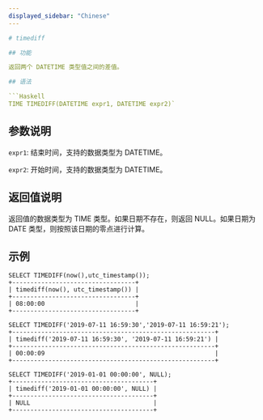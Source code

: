 ```yaml
---
displayed_sidebar: "Chinese"
---

# timediff

## 功能

返回两个 DATETIME 类型值之间的差值。

## 语法

```Haskell
TIME TIMEDIFF(DATETIME expr1, DATETIME expr2)`
```

## 参数说明

`expr1`: 结束时间，支持的数据类型为 DATETIME。

`expr2`: 开始时间，支持的数据类型为 DATETIME。

## 返回值说明

返回值的数据类型为 TIME 类型。如果日期不存在，则返回 NULL。如果日期为 DATE 类型，则按照该日期的零点进行计算。

## 示例

```Plain Text
SELECT TIMEDIFF(now(),utc_timestamp());
+----------------------------------+
| timediff(now(), utc_timestamp()) |
+----------------------------------+
| 08:00:00                         |
+----------------------------------+

SELECT TIMEDIFF('2019-07-11 16:59:30','2019-07-11 16:59:21');
+--------------------------------------------------------+
| timediff('2019-07-11 16:59:30', '2019-07-11 16:59:21') |
+--------------------------------------------------------+
| 00:00:09                                               |
+--------------------------------------------------------+

SELECT TIMEDIFF('2019-01-01 00:00:00', NULL);
+---------------------------------------+
| timediff('2019-01-01 00:00:00', NULL) |
+---------------------------------------+
| NULL                                  |
+---------------------------------------+
```
